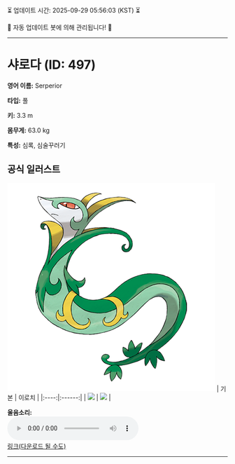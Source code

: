 
⏳ 업데이트 시간: 2025-09-29 05:56:03 (KST) ⏳

🤖 자동 업데이트 봇에 의해 관리됩니다! 🤖

---

# 샤로다 (ID: 497)
**영어 이름:** Serperior

**타입:** 풀

**키:** 3.3 m

**몸무게:** 63.0 kg

**특성:** 심록, 심술꾸러기

## 공식 일러스트
![](https://raw.githubusercontent.com/PokeAPI/sprites/master/sprites/pokemon/other/official-artwork/497.png)
| 기본 | 이로치 |
|:----:|:------:|
| <img src="http://play.pokemonshowdown.com/sprites/ani/serperior.gif" width="200"> | <img src="http://play.pokemonshowdown.com/sprites/ani-shiny/serperior.gif" width="200"> |

**울음소리:**<br><audio controls src="https://raw.githubusercontent.com/PokeAPI/cries/main/cries/pokemon/latest/497.ogg"></audio><br> [링크(다운로드 될 수도)](https://raw.githubusercontent.com/PokeAPI/cries/main/cries/pokemon/latest/497.ogg)


---

